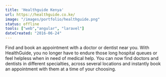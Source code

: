 ```yaml
---
title: 'Healthguide Kenya'
url: https://healthguide.co.ke/
image: "/images/portfolio/healthguide.png"
status: offline
tools: ["web","angular", "laravel"]
dateCreated: "2016-06-24"
---
```


Find and book an appointment with a doctor or dentist near you. With HealthGuide, you no longer have to endure those long hospital queues or feel helpless when in need of medical help. You can now find doctors and dentists in different specialties, across several locations and instantly book an appointment with them at a time of your choosing.